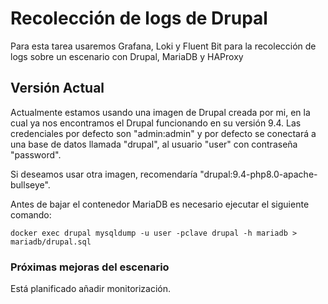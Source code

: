 # Recolección de logs de Drupal

Para esta tarea usaremos Grafana, Loki y Fluent Bit para la recolección de logs sobre un escenario con Drupal, MariaDB y HAProxy

## Versión Actual

Actualmente estamos usando una imagen de Drupal creada por mi, en la cual ya nos encontramos el Drupal funcionando en su versión 9.4. Las credenciales por defecto son "admin:admin" y por defecto se conectará a una base de datos llamada "drupal", al usuario "user" con contraseña "password".

Si deseamos usar otra imagen, recomendaría "drupal:9.4-php8.0-apache-bullseye".

Antes de bajar el contenedor MariaDB es necesario ejecutar el siguiente comando:

~~~
docker exec drupal mysqldump -u user -pclave drupal -h mariadb > mariadb/drupal.sql
~~~


### Próximas mejoras del escenario

Está planificado añadir monitorización.

